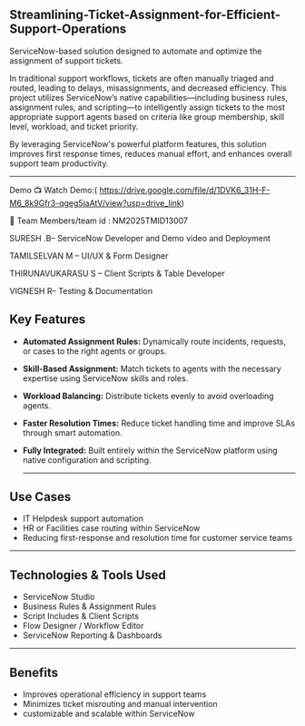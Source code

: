 ## Streamlining-Ticket-Assignment-for-Efficient-Support-Operations

ServiceNow-based solution designed to automate and optimize the assignment of support tickets.

In traditional support workflows, tickets are often manually triaged and routed, leading to delays, misassignments, and decreased efficiency. This project utilizes ServiceNow’s native capabilities—including business rules, assignment rules, and scripting—to intelligently assign tickets to the most appropriate support agents based on criteria like group membership, skill level, workload, and ticket priority.

By leveraging ServiceNow's powerful platform features, this solution improves first response times, reduces manual effort, and enhances overall support team productivity.

---

 Demo 📺 Watch Demo:( https://drive.google.com/file/d/1DVK6_31H-F-M6_8k9Gfr3-qgeg5jaAtV/view?usp=drive_link)

👥 Team Members/team id : NM2025TMID13007

SURESH .B– ServiceNow Developer and Demo video and Deployment

TAMILSELVAN M – UI/UX & Form Designer

THIRUNAVUKARASU S – Client Scripts & Table Developer

VIGNESH R– Testing & Documentation

## Key Features
- **Automated Assignment Rules:** Dynamically route incidents, requests, or cases to the right agents or groups.
- **Skill-Based Assignment:** Match tickets to agents with the necessary expertise using ServiceNow skills and roles.
- **Workload Balancing:** Distribute tickets evenly to avoid overloading agents.
- **Faster Resolution Times:** Reduce ticket handling time and improve SLAs through smart automation.
- **Fully Integrated:**  Built entirely within the ServiceNow platform using native configuration and scripting.

  ---
  
## Use Cases
- IT Helpdesk support automation
- HR or Facilities case routing within ServiceNow
- Reducing first-response and resolution time for customer service teams
---

## Technologies & Tools Used
- ServiceNow Studio
- Business Rules & Assignment Rules
- Script Includes & Client Scripts
- Flow Designer / Workflow Editor
- ServiceNow Reporting & Dashboards
---
## Benefits
- Improves operational efficiency in support teams
- Minimizes ticket misrouting and manual intervention
-  customizable and scalable within ServiceNow
